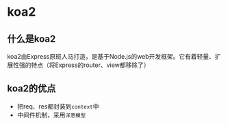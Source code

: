 # koa2

## 什么是koa2
koa2由Express原班人马打造，是基于Node.js的web开发框架。它有着轻量、扩展性强的特点（将Express的router、view都移除了）

## koa2的优点
 - 把req、res都封装到`context`中
 - 中间件机制，采用`洋葱模型`
